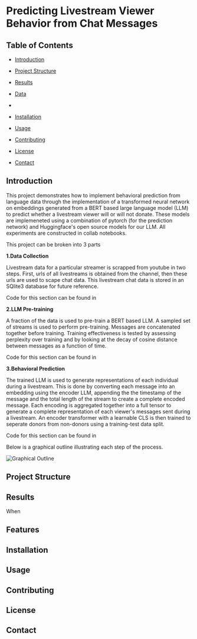# Predicting Livestream Viewer Behavior from Chat Messages

## Table of Contents
- [Introduction](#introduction)
- [Project Structure](#project-structure)
- [Results](#Results)
- [Data](#data)
- 
- [Installation](#installation)
- [Usage](#usage)


- [Contributing](#contributing)
- [License](#license)
- [Contact](#contact)

## Introduction

This project demonstrates how to implement behavioral prediction from language data through the implementation of a transformed neural network on embeddings generated from a BERT based large language model (LLM) to predict whether a livestream viewer will or will not donate. These models are implemeneted using a combination of pytorch (for the prediction network) and Huggingface's open source models for our LLM. All experiments are constructed in collab notebooks.

This project can be broken into 3 parts

**1.Data Collection**

Livestream data for a particular streamer is scrapped from youtube in two steps. First, urls of all livestreams is obtained from the channel, then these urls are used to scape chat data. This livestream chat data is stored in an SQlite3 database for future reference.

Code for this section can be found in 

**2.LLM Pre-training**

A fraction of the data is used to pre-train a BERT based LLM. A sampled set of streams is used to perform pre-training. Messages are concatenated together before training. Training effectiveness is tested by assessing perplexity over training and by looking at the decay of cosine distance between messages as a function of time.

Code for this section can be found in

**3.Behavioral Prediction**

The trained LLM is used to generate representations of each individual during a livestream. This is done by converting each message into an embedding using the encoder LLM, appending the the timestamp of the message and the total length of the stream to create a complete encoded message. Each encoding is aggregated together into a full tensor to generate a complete representation of each viewer's messages sent during a livestream. An encoder transformer with a learnable CLS is then trained to seperate donors from non-donors using a training-test data split.

Code for this section can be found in 

Below is a graphical outline illustrating each step of the process.

![Graphical Outline](Images/Projectoutline.tif)





## Project Structure


## Results

When 

## Features
## Installation
## Usage


## Contributing
## License
## Contact
